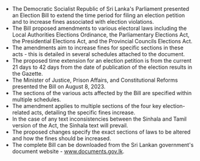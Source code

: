 - The Democratic Socialist Republic of Sri Lanka's Parliament presented an Election Bill to extend the time period for filing an election petition and to increase fines associated with election violations.
- The Bill proposed amendments to various electoral laws including the Local Authorities Elections Ordinance, the Parliamentary Elections Act, the Presidential Elections Act, and the Provincial Councils Elections Act.
- The amendments aim to increase fines for specific sections in these acts - this is detailed in several schedules attached to the document.
- The proposed time extension for an election petition is from the current 21 days to 42 days from the date of publication of the election results in the Gazette.
- The Minister of Justice, Prison Affairs, and Constitutional Reforms presented the Bill on August 8, 2023.
- The sections of the various acts affected by the Bill are specified within multiple schedules.
- The amendment applies to multiple sections of the four key election-related acts, detailing the specific fines increase.
- In the case of any text inconsistencies between the Sinhala and Tamil version of the Act, the Sinhala text will prevail.
- The proposed changes specify the exact sections of laws to be altered and how the fines should be increased.
- The complete Bill can be downloaded from the Sri Lankan government's document website - www.documents.gov.lk.